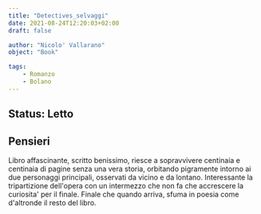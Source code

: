 ```yaml
---
title: "Detectives_selvaggi"
date: 2021-08-24T12:20:03+02:00
draft: false

author: "Nicolo' Vallarano"
object: "Book"

tags:
    - Romanzo
    - Bolano
---
```


## Status: Letto

## Pensieri
Libro affascinante, scritto benissimo, riesce a sopravvivere centinaia e centinaia di pagine senza una vera storia, orbitando pigramente intorno ai due personaggi principali, osservati da vicino e da lontano.
Interessante la tripartizione dell'opera con un intermezzo che non fa che accrescere la curiosita' per il finale. Finale che quando arriva, sfuma in poesia come d'altronde il resto del libro.
